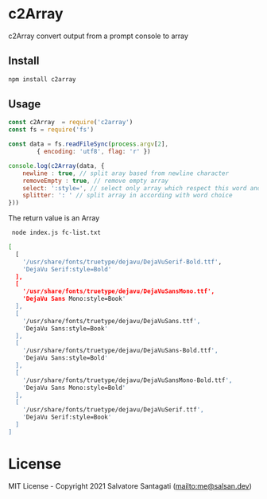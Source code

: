 # c2Array
c2Array convert output from a prompt console to array 


## Install

```bash
npm install c2array
```

## Usage

```js
const c2Array  = require('c2array')
const fs = require('fs')

const data = fs.readFileSync(process.argv[2],
        { encoding: 'utf8', flag: 'r' })

console.log(c2Array(data, {
    newline : true, // split aray based from newline character
    removeEmpty : true, // remove empty array
    select: ':style=', // select only array which respect this word and delete if is not divisibile
    splitter: ': ' // split array in according with word choice
}))
```

The return value is an Array

```bash
 node index.js fc-list.txt

[
  [
    '/usr/share/fonts/truetype/dejavu/DejaVuSerif-Bold.ttf',
    'DejaVu Serif:style=Bold'
  ],
  [
    '/usr/share/fonts/truetype/dejavu/DejaVuSansMono.ttf',
    'DejaVu Sans Mono:style=Book'
  ],
  [
    '/usr/share/fonts/truetype/dejavu/DejaVuSans.ttf',
    'DejaVu Sans:style=Book'
  ],
  [
    '/usr/share/fonts/truetype/dejavu/DejaVuSans-Bold.ttf',
    'DejaVu Sans:style=Bold'
  ],
  [
    '/usr/share/fonts/truetype/dejavu/DejaVuSansMono-Bold.ttf',
    'DejaVu Sans Mono:style=Bold'
  ],
  [
    '/usr/share/fonts/truetype/dejavu/DejaVuSerif.ttf',
    'DejaVu Serif:style=Book'
  ]
]
```
# License

MIT License - Copyright 2021 Salvatore Santagati (<mailto:me@salsan.dev>)
